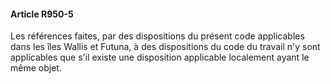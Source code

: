 #### Article R950-5

Les références faites, par des dispositions du présent code applicables dans les îles Wallis et Futuna, à des dispositions du code du travail n'y sont applicables que s'il existe une disposition applicable localement ayant le même objet.

